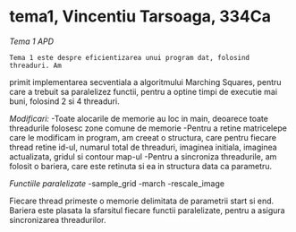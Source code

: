 # tema1, Vincentiu Tarsoaga, 334Ca

*Tema 1 APD*

    Tema 1 este despre eficientizarea unui program dat, folosind threaduri. Am 
primit implementarea secventiala a algoritmului Marching Squares, pentru
care a trebuit sa paralelizez functii, pentru a optine timpi de executie mai
buni, folosind 2 si 4 threaduri.

*Modificari:*
-Toate alocarile de memorie au loc in main, deoarece toate threadurile folosesc
zone comune de memorie
-Pentru a retine matricelepe care le modificam in program, am creeat o structura,
care pentru fiecare thread retine id-ul, numarul total de threaduri, imaginea initiala, 
imaginea actualizata, gridul si contour map-ul
-Pentru a sincroniza threadurile, am folosit o bariera, care este retinuta si ea in 
structura data ca parametru. 

*Functiile paralelizate*
-sample_grid
-march
-rescale_image

Fiecare thread primeste o memorie delimitata de parametrii start si end. Bariera este 
plasata la sfarsitul fiecare functii paralelizate, pentru a asigura sincronizarea 
threadurilor.